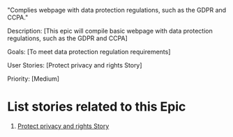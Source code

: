 "Complies webpage with data protection regulations, such as the GDPR and CCPA."

Description: [This epic will compile basic webpage with data protection regulations, such as the GDPR and CCPA]

Goals: [To meet data protection regulation requirements]

User Stories: [Protect privacy and rights Story]

Priority: [Medium]

# List stories related to this Epic
1. [Protect privacy and rights Story](documentation/theme1/initiatives/epics/stories/story_protect_privacy.md)